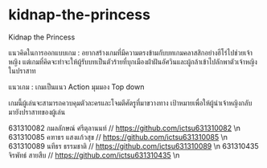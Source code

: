 # kidnap-the-princess
Kidnap the Princess

แนวคิดในการออกแบบเกม : อยากสร้างเกมที่มีความตรงข้ามกับบทเกมคลาสสิกอย่างฮีโร่ไปช่วยเจ้าหญิง แต่เกมที่คิดจะทำจะให้ผู้รับบทเป็นตัวร้ายที่บุกเมืองฝ่าฝันอัศวินและผู้กล้าเข้าไปลักพาตัวเจ้าหญิงในปราสาท

แนวเกม : เกมเป็นแนว Action มุมมอง Top down

เกมนี้ผู้เล่นจะสามารถควบคุมตัวละครและโจมตีศัตรูที่มาขวางทาง เป้าหมายเพื่อให้ผู้นำเจ้าหญิงกลับมายังปราสาทของผู้เล่น

631310082 กมลลักษณ์ ศรีตุลานนท์  // https://github.com/ictsu631310082 \n
631310085 คฑาธร แสงแก้วสุข     // https://github.com/ictsu631310085 \n
631310089 นทีธร ธรรมชาติ        // https://github.com/ictsu631310089 \n
631310435 จิรพัทธ์ สายสืบ        // https://github.com/ictsu631310435 \n

